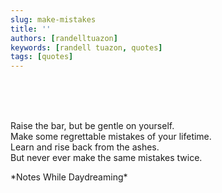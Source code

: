 ```yaml
---
slug: make-mistakes
title: ''
authors: [randelltuazon]
keywords: [randell tuazon, quotes]
tags: [quotes]
---
```


<br/><br/><br/>

Raise the bar, but be gentle on yourself.  
Make some regrettable mistakes of your lifetime.  
Learn and rise back from the ashes.  
But never ever make the same mistakes twice.  

<footer>
  <div class="text-xs mt-2 text-stone-500">*Notes While Daydreaming*</div>
</footer>
